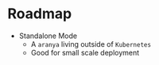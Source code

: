 # Roadmap

- Standalone Mode
  - A `aranya` living outside of `Kubernetes`
  - Good for small scale deployment
